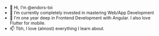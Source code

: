- 👋 Hi, I’m @endors-toi
- 👀 I’m currently completely invested in mastering Web/App Development
- 💞️ I'm one year deep in Frontend Development with Angular. I also love Flutter for mobile.
- 📫 Tbh, I love (almost) everything I learn about.

<!---
endors-toi/endors-toi is a ✨ special ✨ repository because its `README.md` (this file) appears on your GitHub profile.
You can click the Preview link to take a look at your changes.
--->
